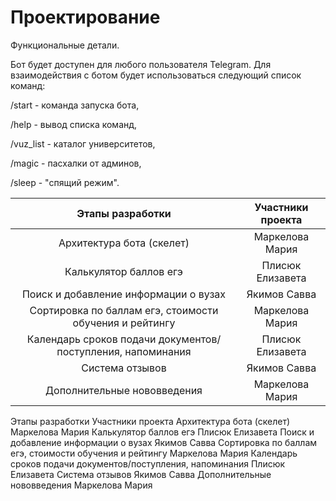 # Проектирование

Функциональные детали. 

Бот будет доступен для любого пользователя Telegram. Для взаимодействия с ботом будет использоваться следующий список команд:

/start - команда запуска бота, 

/help - вывод списка команд,

/vuz_list - каталог университетов,

/magic - пасхалки от админов,

/sleep - "спящий режим".

 
|    Этапы разработки    |   Участники проекта    |
| :--------------------: | :--------------------: |
| Архитектура бота (скелет) | Маркелова Мария |
| Калькулятор баллов егэ | Плисюк Елизавета |
| Поиск и добавление информации о вузах | Якимов Савва |
| Сортировка по баллам егэ, стоимости обучения и рейтингу | Маркелова Мария |
| Календарь сроков подачи документов/поступления, напоминания | Плисюк Елизавета |
| Система отзывов | Якимов Савва |
| Дополнительные нововведения | Маркелова Мария |


Этапы разработки
Участники проекта
Архитектура бота (скелет)
Маркелова Мария
Калькулятор баллов егэ
Плисюк Елизавета
Поиск и добавление информации о вузах
Якимов Савва
Сортировка по баллам егэ, стоимости обучения и рейтингу
Маркелова Мария
Календарь сроков подачи документов/поступления, напоминания
Плисюк Елизавета
Система отзывов
Якимов Савва
Дополнительные нововведения
Маркелова Мария


